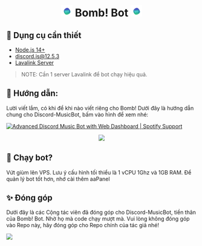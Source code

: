 <h1 align="center"><img src="./assets/img/logo.gif" width="30px"> Bomb! Bot <img src="./assets/img/logo.gif" width="30px"></h1>

## 🚧 Dụng cụ cần thiết 

- [Node.js 14+](https://nodejs.org/en/download/)
- [discord.js@12.5.3](https://www.npmjs.com/package/discord.js/v/12.5.3)
- [Lavalink Server](https://github.com/freyacodes/Lavalink#server-configuration)

> NOTE: Cần 1 server Lavalink để bot chạy hiệu quả.

## 📝 Hướng dẫn:

Lười viết lắm, có khi để khi nào viết riêng cho Bomb!
Dưới đây là hướng dẫn chung cho Discord-MusicBot, bấm vào hình để xem nhé:

[![Advanced Discord Music Bot with Web Dashboard | Spotify Support](https://img.youtube.com/vi/p4lP96Tiv9s/maxresdefault.jpg)](https://www.youtube.com/watch?v=p4lP96Tiv9s)

<div align="center"><img src="/assets/feature.png"></div>

## 💨 Chạy bot?

Vứt giùm lên VPS. Lưu ý cấu hình tối thiểu là 1 vCPU 1Ghz và 1GB RAM. Để quản lý bot tốt hơn, nhớ cài thêm aaPanel

## ✨ Đóng góp

Dưới đây là các Cộng tác viên đã đóng góp cho Discord-MusicBot, tiền thân của Bomb! Bot. Nhờ họ mà code chạy mượt mà.
Vui lòng không đóng góp vào Repo này, hãy đóng góp cho Repo chính của tác giả nhé!

<a href="https://github.com/SudhanPlayz/Discord-MusicBot/graphs/contributors">
  <img src="https://contributors-img.web.app/image?repo=SudhanPlayz/Discord-MusicBot" />
</a>
